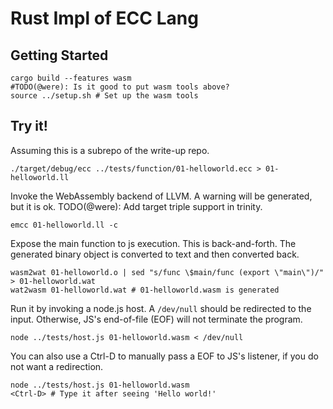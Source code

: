 # Rust Impl of ECC Lang

## Getting Started

````
cargo build --features wasm
#TODO(@were): Is it good to put wasm tools above?
source ../setup.sh # Set up the wasm tools
````

## Try it!

Assuming this is a subrepo of the write-up repo.
````
./target/debug/ecc ../tests/function/01-helloworld.ecc > 01-helloworld.ll
````

Invoke the WebAssembly backend of LLVM. A warning will be generated, but it is ok.
TODO(@were): Add target triple support in trinity.
````
emcc 01-helloworld.ll -c
````

Expose the main function to js execution. This is back-and-forth.
The generated binary object is converted to text and then converted back.
````
wasm2wat 01-helloworld.o | sed "s/func \$main/func (export \"main\")/" > 01-helloworld.wat
wat2wasm 01-helloworld.wat # 01-helloworld.wasm is generated
````


Run it by invoking a node.js host. A `/dev/null` should be redirected to the input.
Otherwise, JS's end-of-file (EOF) will not terminate the program.
````
node ../tests/host.js 01-helloworld.wasm < /dev/null
````

You can also use a Ctrl-D to manually pass a EOF to JS's listener, if you do not want a redirection.
````
node ../tests/host.js 01-helloworld.wasm
<Ctrl-D> # Type it after seeing 'Hello world!'
````
